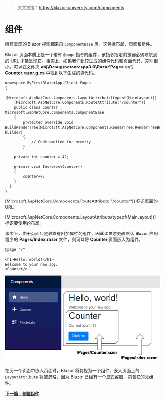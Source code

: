 > 原文链接：https://blazor-university.com/components

# 组件
所有呈现的 Blazor 视图都来自 `ComponentBase` 类，这包括布局、页面和组件。

Blazor 页面本质上是一个带有 `@page` 指令的组件，该指令指定浏览器必须导航到的 URL 才能呈现它。事实上，如果我们比较生成的组件代码和页面代码，差别很小。可以在文件夹 **obj\Debug\netcoreapp3.0\Razor\Pages** 中的 **Counter.razor.g.cs** 中找到以下生成的源代码。

```
namespace MyFirstBlazorApp.Client.Pages
{
    [Microsoft.AspNetCore.Components.LayoutAttribute(typeof(MainLayout))]
    [Microsoft.AspNetCore.Components.RouteAttribute("/counter")]
    public class Counter : Microsoft.AspNetCore.Components.ComponentBase
    {
        protected override void BuildRenderTree(Microsoft.AspNetCore.Components.RenderTree.RenderTreeBuilder builder)
        {
            // Code omitted for brevity
        }

    private int counter = 42;

    private void IncrementCounter()
    {
        counter++;
    }
  }
}
```
[Microsoft.AspNetCore.Components.RouteAttribute("/counter")] 标识页面的 URL。

[Microsoft.AspNetCore.Components.LayoutAttribute(typeof(MainLayout))] 标识要使用的布局。

事实上，由于页面只是装饰有附加属性的组件，因此如果您更改默认 Blazor 应用程序的 **Pages/Index.razor** 文件，则可以将 **Counter** 页面嵌入为组件。

```
@page "/"

<h1>Hello, world!</h1>
Welcome to your new app.
<Counter/>
```

![](PageWithinAPage.png)

在另一个页面中嵌入页面时，Blazor 将其视为一个组件。嵌入页面上的 `LayoutAttribute` 将被忽略，因为 Blazor 已经有一个显式容器 - 包含它的父组件。


  **[下一篇 - 创建组件](https://feiyun0112.github.io/blazor-university.zh-cn/components/creating-a-component)**